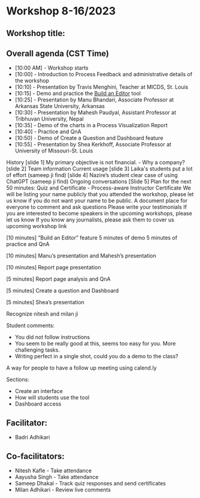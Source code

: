 # Workshop 8-16/2023
## Workshop title: 
## Overall agenda (CST Time)
- [10:00 AM] - Workshop starts
- [10:00] - Introduction to Process Feedback and administrative details of the workshop
- [10:10] - Presentation by Travis Menghini, Teacher at MICDS, St. Louis
- [10:15] - Demo and practice the [Build an Editor](https://www.processfeedback.org/buildeditor) tool
- [10:25] - Presentation by Manu Bhandari, Associate Professor at Arkansas State University, Arkansas
- [10:30] - Presentation by Mahesh Paudyal, Assistant Professor at Tribhuvan University, Nepal
- [10:35] - Demo of the charts in a Process Visualization Report
- [10:40] - Practice and QnA
- [10:50] - Demo of Create a Question and Dashboard feature
- [10:55] - Presentation by Shea Kerkhoff, Associate Professor at University of Missouri-St. Louis


History
[slide 1] My primary objective is not financial. - Why a company?
[slide 2] Team information
Current usage
[slide 3] Laika's students put a lot of effort (sameep ji find)
[slide 4] Nazire’s student clear case of using ChatGPT (sameep ji find)
Ongoing conversations
[Slide 5] Plan for the next 50 minutes:
Quiz and Certificate - Process-aware Instructor Certificate
We will be listing your name publicly that you attended the workshop, please let us know if you do not want your name to be public.
A document place for everyone to comment and ask questions
Please write your testimonials
If you are interested to become speakers in the upcoming workshops, please let us know
If you know any journalists, please ask them to cover us
upcoming workshop link

[10 minutes] “Build an Editor” feature
5 minutes of demo
5 minutes of practice and QnA

[10 minutes] Manu’s presentation and Mahesh’s presentation

[10 minutes] Report page presentation

[5 minutes] Report page analysis and QnA

[5 minutes] Create a question and Dashboard

[5 minutes] Shea’s presentation




Recognize nitesh and milan ji

Student comments:
- You did not follow instructions
- You seem to be really good at this, seems too easy for you. More challenging tasks.
- Writing perfect in a single shot, could you do a demo to the class?

A way for people to have a follow up meeting using calend.ly




Sections:
- Create an interface
- How will students use the tool
- Dashboard access

## Facilitator:
* Badri Adhikari

## Co-facilitators:
* Nitesh Kafle - Take attendance
* Aayusha Singh - Take attendance
* Sameep Dhakal - Track quiz responses and send certificates
* Milan Adhikari - Review live comments



